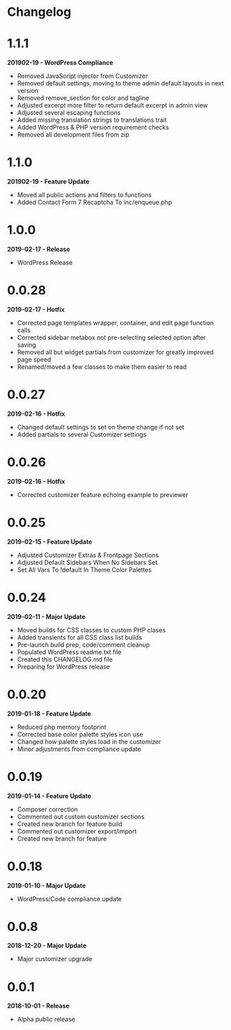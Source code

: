 # Changelog

# 1.1.1
**201902-19 - WordPress Compliance**

* Removed JavaScript injector from Customizer
* Removed default settings, moving to theme admin default layouts in next version
* Removed remove_section for color and tagline
* Adjusted excerpt more filter to return default excerpt in admin view
* Adjusted several escaping functions
* Added missing translation strings to translations trait
* Added WordPress & PHP version requirement checks
* Removed all development files from zip

# 1.1.0
**201902-19 - Feature Update**

* Moved all public actions and filters to functions
* Added Contact Form 7 Recaptcha To inc/enqueue.php

# 1.0.0
**2019-02-17 - Release**

* WordPress Release

# 0.0.28
**2019-02-17 - Hotfix**

* Corrected page templates wrapper, container, and edit page function calls
* Corrected sidebar metabox not pre-selecting selected option after saving
* Removed all but widget partials from customizer for greatly improved page speed
* Renamed/moved a few classes to make them easier to read

# 0.0.27
**2019-02-16 - Hotfix**

* Changed default settings to set on theme change if not set
* Added partials to several Customizer settings

# 0.0.26
**2019-02-16 - Hotfix**

* Corrected customizer feature echoing example to previewer

# 0.0.25
**2019-02-15 - Feature Update**

* Adjusted Customizer Extras & Frontpage Sections
* Adjusted Default Sidebars When No Sidebars Set
* Set All Vars To !default In Theme Color Palettes

# 0.0.24
**2019-02-11 - Major Update**

* Moved builds for CSS classes to custom PHP clases
* Added transients for all CSS class list builds
* Pre-launch build prep, code/comment cleanup
* Populated WordPress readme.txt file
* Created this CHANGELOG.md file
* Preparing for WordPress release

# 0.0.20
**2019-01-18 - Feature Update**

* Reduced php memory footprint
* Corrected base color palette styles icon use
* Changed how palette styles load in the customizer
* Minor adjustments from compliance update

# 0.0.19
**2019-01-14 - Feature Update**

* Composer correction
* Commented out custom customizer sections
* Created new branch for feature build
* Commented out customizer export/import
* Created new branch for feature

# 0.0.18
**2019-01-10 - Major Update**

* WordPress/Code compliance update

# 0.0.8
**2018-12-20 - Major Update**

* Major customizer upgrade

# 0.0.1
**2018-10-01 - Release**

* Alpha public release
